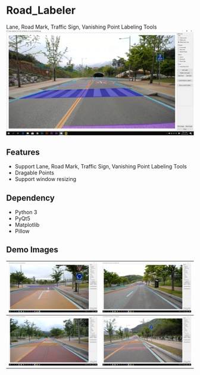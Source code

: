 # Road_Labeler
Lane, Road Mark, Traffic Sign, Vanishing Point Labeling Tools
![DEMO2](/image/demo2.png)

## Features
* Support Lane, Road Mark, Traffic Sign, Vanishing Point Labeling Tools
* Dragable Points
* Support window resizing

## Dependency
* Python 3
* PyQt5
* Matplotlib
* Pillow

## Demo Images
| ![DEMO1](/image/demo1.png) | ![DEMO4](/image/demo4.png) |
|:--------:|:--------:|
| ![DEMO3](/image/demo3.png) | ![DEMO5](/image/demo5.png) |


